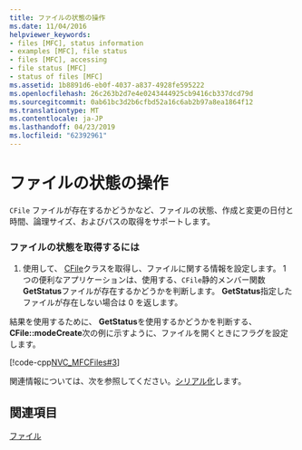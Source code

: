 ```yaml
---
title: ファイルの状態の操作
ms.date: 11/04/2016
helpviewer_keywords:
- files [MFC], status information
- examples [MFC], file status
- files [MFC], accessing
- file status [MFC]
- status of files [MFC]
ms.assetid: 1b8891d6-eb0f-4037-a837-4928fe595222
ms.openlocfilehash: 26c263b2d7e4e0243444925cb9416cb337dcd79d
ms.sourcegitcommit: 0ab61bc3d2b6cfbd52a16c6ab2b97a8ea1864f12
ms.translationtype: MT
ms.contentlocale: ja-JP
ms.lasthandoff: 04/23/2019
ms.locfileid: "62392961"
---
```

# <a name="accessing-file-status"></a>ファイルの状態の操作

`CFile` ファイルが存在するかどうかなど、ファイルの状態、作成と変更の日付と時間、論理サイズ、およびパスの取得をサポートします。

### <a name="to-get-file-status"></a>ファイルの状態を取得するには

1. 使用して、 [CFile](../mfc/reference/cfile-class.md)クラスを取得し、ファイルに関する情報を設定します。 1 つの便利なアプリケーションは、使用する、`CFile`静的メンバー関数**GetStatus**ファイルが存在するかどうかを判断します。 **GetStatus**指定したファイルが存在しない場合は 0 を返します。

結果を使用するために、 **GetStatus**を使用するかどうかを判断する、 **CFile::modeCreate**次の例に示すように、ファイルを開くときにフラグを設定します。

[!code-cpp[NVC_MFCFiles#3](../atl-mfc-shared/reference/codesnippet/cpp/accessing-file-status_1.cpp)]

関連情報については、次を参照してください。[シリアル化](../mfc/serialization-in-mfc.md)します。

## <a name="see-also"></a>関連項目

[ファイル](../mfc/files-in-mfc.md)
